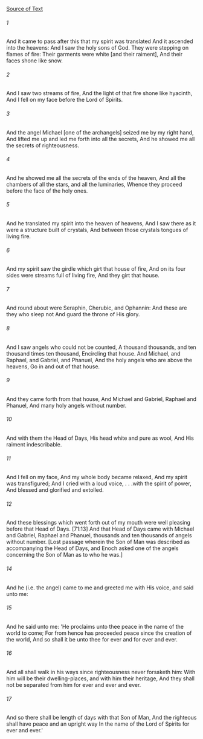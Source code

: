 [Source of Text](https://github.com/scrollmapper/bible_databases_deuterocanonical)

###### 1
And it came to pass after this that my spirit was translated And it ascended into the heavens: And I saw the holy sons of God.
They were stepping on flames of fire: Their garments were white [and their raiment], And their faces shone like snow.

###### 2
And I saw two streams of fire, And the light of that fire shone like hyacinth, And I fell on my face before the Lord of Spirits.

###### 3
And the angel Michael [one of the archangels] seized me by my right hand, And lifted me up and led me forth into all the secrets, And he showed me all the secrets of righteousness.

###### 4
And he showed me all the secrets of the ends of the heaven, And all the chambers of all the stars, and all the luminaries, Whence they proceed before the face of the holy ones.

###### 5
And he translated my spirit into the heaven of heavens, And I saw there as it were a structure built of crystals, And between those crystals tongues of living fire.

###### 6
And my spirit saw the girdle which girt that house of fire, And on its four sides were streams full of living fire, And they girt that house.

###### 7
And round about were Seraphin, Cherubic, and Ophannin: And these are they who sleep not And guard the throne of His glory.

###### 8
And I saw angels who could not be counted, A thousand thousands, and ten thousand times ten thousand, Encircling that house.
And Michael, and Raphael, and Gabriel, and Phanuel, And the holy angels who are above the heavens, Go in and out of that house.

###### 9
And they came forth from that house, And Michael and Gabriel, Raphael and Phanuel, And many holy angels without number.

###### 10
And with them the Head of Days, His head white and pure as wool, And His raiment indescribable.

###### 11
And I fell on my face, And my whole body became relaxed, And my spirit was transfigured;
And I cried with a loud voice, . . .with the spirit of power, And blessed and glorified and extolled.

###### 12
And these blessings which went forth out of my mouth were well pleasing before that Head of Days. [71:13] And that Head of Days came with Michael and Gabriel, Raphael and Phanuel, thousands and ten thousands of angels without number.
[Lost passage wherein the Son of Man was described as accompanying the Head of Days, and Enoch asked one of the angels concerning the Son of Man as to who he was.]

###### 14
And he (i.e. the angel) came to me and greeted me with His voice, and said unto me:

###### 15
And he said unto me: 'He proclaims unto thee peace in the name of the world to come; For from hence has proceeded peace since the creation of the world, And so shall it be unto thee for ever and for ever and ever.

###### 16
And all shall walk in his ways since righteousness never forsaketh him: With him will be their dwelling-places, and with him their heritage, And they shall not be separated from him for ever and ever and ever.

###### 17
And so there shall be length of days with that Son of Man, And the righteous shall have peace and an upright way In the name of the Lord of Spirits for ever and ever.'